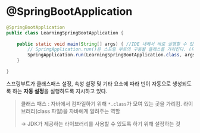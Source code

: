 # @SpringBootApplication

```java
@SpringBootApplication
public class LearningSpringBootApplication {
    
    public static void main(String[] args) { //IDE 내에서 바로 실행할 수 있어서 시간이 많이 절약된다.
        // SpringApplication.run()은 스프링 부트의 구동될 클래스를 가리킨다. (다른 클래스를 실행할 수도 있다.)
        SpringApplication.run(LearningSpringBootApplication.class, args);
    }
    
}
```



스프링부트가 클래스패스 설정, 속성 설정 및 기타 요소에 따라 빈이 자동으로 생성되도록 하는 **자동 설정**을 실행하도록 지시하고 있다. 

> 클래스 패스 : 자바에서 컴파일하기 위해 `*.class`가 모여 있는 곳을 가리킴. 라이브러리(class 파일)을 자바에게 알려주는 역할
>
> -> JDK가 제공하는 라이브러리를 사용할 수 있도록 하기 위해 설정하는 것